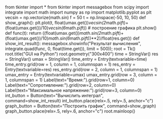 from tkinter import *
from tkinter import messagebox
from scipy import integrate
import math
import numpy as np
import matplotlib.pyplot as plt
vecsin = np.vectorize(math.sin)
f = 50
t = np.linspace(-50, 10, 50)
def show_graph():
plt.plot(t, float(umax.get())*vecsin(2*math.pi*f*t)+(float(umax.get())/10)*vecsin(6*math.pi*f*t)) # построение графика
plt.show()
def func(t):
return ((float(umax.get())*math.sin(2*math.pi*f*t)+(float(umax.get())/10)*math.sin(6*math.pi*f*t))**2)/float(res.get())
def show_int_result():
messagebox.showinfo("Результат вычисления", integrate.quad(func, 0, float(time.get()), limit = 500));
root = Tk()
root.title("GUI на Python")
root.geometry("300x400")
time = StringVar()
res = StringVar()
umax = StringVar()
time_entry = Entry(textvariable=time)
time_entry.grid(row = 1, column = 1, columnspan = 1)
res_entry = Entry(textvariable=res)
res_entry.grid(row = 2, column = 1, columnspan = 1)
umax_entry = Entry(textvariable=umax)
umax_entry.grid(row = 3, column = 1, columnspan = 1)
Label(text="Время:").grid(row=1, column=0)
Label(text="Сопротивление:").grid(row=2, column=0)
Label(text="Максимальное напряжение:").grid(row=3, column=0)
int_button = Button(text="Вычислить интеграл", command=show_int_result)
int_button.place(relx=.5, rely=.5, anchor="c")
graph_button = Button(text="Построить график", command=show_graph)
graph_button.place(relx=.5, rely=.6, anchor="c")
root.mainloop()

